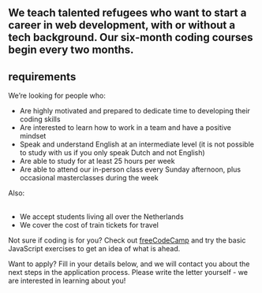 ## We teach talented refugees who want to start a career in web development, with or without a tech background. Our six-month coding courses begin every two months. 

## requirements 

We’re looking for people who: 

- Are highly motivated and prepared to dedicate time to developing their coding skills
- Are interested to learn how to work in a team and have a positive mindset
- Speak and understand English at an intermediate level (it is not possible to study with us if you only speak Dutch and not English)
- Are able to study for at least 25 hours per week
- Are able to attend our in-person class every Sunday afternoon, plus occasional masterclasses during the week  
  
Also:    
  
- We accept students living all over the Netherlands
- We cover the cost of train tickets for travel 

Not sure if  coding is for you? Check out [freeCodeCamp](https://www.freecodecamp.org/) and try the basic JavaScript exercises to get an idea of what is ahead. 

Want to apply? Fill in your details below, and we will contact you about the next steps in the application process. Please write the letter yourself - we are interested in learning about you!
